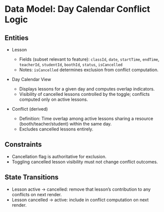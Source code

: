 # Data Model: Day Calendar Conflict Logic

## Entities

- Lesson
  - Fields (subset relevant to feature): `classId`, `date`, `startTime`, `endTime`, `teacherId`, `studentId`, `boothId`, `status`, `isCancelled`
  - Notes: `isCancelled` determines exclusion from conflict computation.

- Day Calendar View
  - Displays lessons for a given day and computes overlap indicators.
  - Visibility of cancelled lessons controlled by the toggle; conflicts computed only on active lessons.

- Conflict (derived)
  - Definition: Time overlap among active lessons sharing a resource (booth/teacher/student) within the same day.
  - Excludes cancelled lessons entirely.

## Constraints

- Cancellation flag is authoritative for exclusion.
- Toggling cancelled lesson visibility must not change conflict outcomes.

## State Transitions

- Lesson active → cancelled: remove that lesson’s contribution to any conflicts on next render.
- Lesson cancelled → active: include in conflict computation on next render.

